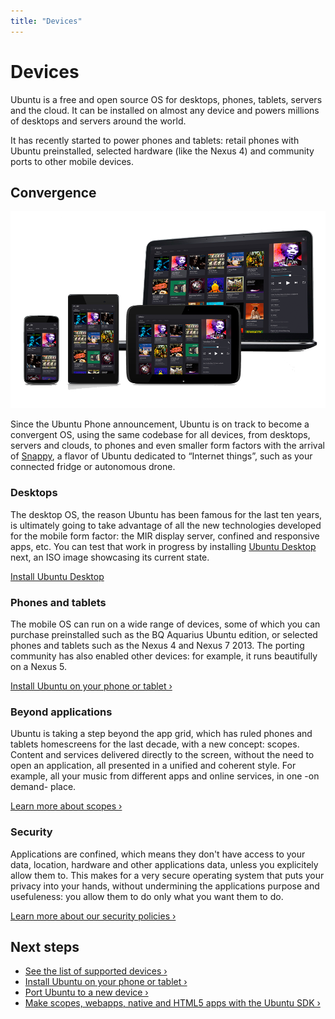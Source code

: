 ```yaml
---
title: "Devices"
---
```


# Devices

Ubuntu is a free and open source OS for desktops, phones, tablets, servers and
the cloud. It can be installed on almost any device and powers millions of
desktops and servers around the world.

It has recently started to power phones and tablets: retail phones with Ubuntu
preinstalled, selected hardware (like the Nexus 4) and community ports to
other mobile devices.

## Convergence

![](../../media/devices-converged-devices.png)

Since the Ubuntu Phone announcement, Ubuntu is on track to become a convergent
OS, using the same codebase for all devices, from desktops, servers and
clouds, to phones and even smaller form factors with the arrival of
[Snappy](), a flavor of Ubuntu dedicated to “Internet things”, such as your
connected fridge or autonomous drone.

### Desktops

The desktop OS, the reason Ubuntu has been famous for the last ten years, is
ultimately going to take advantage of all the new technologies developed for
the mobile form factor: the MIR display server, confined and responsive apps,
etc. You can test that work in progress by installing [Ubuntu Desktop](http://cdimage.ubuntu.com/daily-live/current/) next, an
ISO image showcasing its current state.

[Install Ubuntu Desktop](https://www.ubuntu.com/download/desktop)

### Phones and tablets

The mobile OS can run on a wide range of devices, some of which you can
purchase preinstalled such as the BQ Aquarius Ubuntu edition, or selected
phones and tablets such as the Nexus 4 and Nexus 7 2013. The porting community
has also enabled other devices: for example, it runs beautifully on a Nexus 5.

[Install Ubuntu on your phone or tablet&nbsp;&rsaquo;](installing-ubuntu-for-devices.html)

### Beyond applications

Ubuntu is taking a step beyond the app grid, which has ruled phones and
tablets homescreens for the last decade, with a new concept: scopes. Content
and services delivered directly to the screen, without the need to open an
application, all presented in a unified and coherent style. For example, all
your music from different apps and online services, in one -on demand- place.

[Learn more about scopes&nbsp;&rsaquo;](../scopes/index.html)

### Security

Applications are confined, which means they don't have access to your data,
location, hardware and other applications data, unless you explicitely allow
them to. This makes for a very secure operating system that puts your privacy
into your hands, without undermining the applications purpose and usefuleness:
you allow them to do only what you want them to do.

[Learn more about our security policies&nbsp;&rsaquo;](/en/publish/security-policy-groups/)

## Next steps

  * [See the list of supported devices&nbsp;&rsaquo;](devices.html)
  * [Install Ubuntu on your phone or tablet&nbsp;&rsaquo;](installing-ubuntu-for-devices.html)
  * [Port Ubuntu to a new device&nbsp;&rsaquo;](porting-new-device.html)
  * [Make scopes, webapps, native and HTML5 apps with the Ubuntu SDK&nbsp;&rsaquo;](../apps/sdk/index.html)
